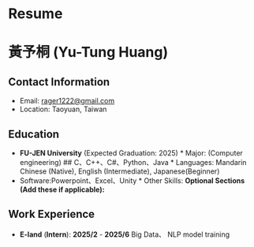 # Resume
# 黃予桐 (Yu-Tung Huang)

## Contact Information

* Email: rager1222@gmail.com
* Location: Taoyuan, Taiwan

## Education

* **FU-JEN University** (Expected Graduation: 2025)  * Major: (Computer engineering) ## C、C++、C#、Python、Java  * Languages: Mandarin Chinese (Native), English (Intermediate), Japanese(Beginner)
* Software:Powerpoint、Excel、Unity  * Other Skills:  **Optional Sections (Add these if applicable):**

## Work Experience

* **E-land** (**Intern**): **2025/2** - **2025/6** Big Data、 NLP model training
